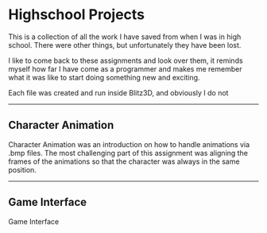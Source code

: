 # Highschool Projects
This is a collection of all the work I have saved from when I was in high school. There were other things, but unfortunately they have been lost.  

I like to come back to these assignments and look over them, it reminds myself how far I have come as a programmer and makes me remember what it 
was like to start doing something new and exciting.

Each file was created and run inside Blitz3D, and obviously I do not 

---

## Character Animation

Character Animation was an introduction on how to handle animations via .bmp files. The most challenging part of this assignment was aligning the frames of the animations 
so that the character was always in the same position.

---

## Game Interface

Game Interface 
